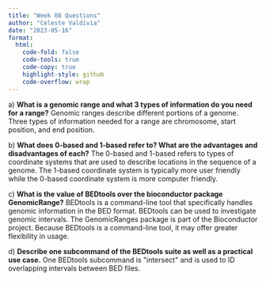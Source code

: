 ```yaml
---
title: "Week 08 Questions"
author: "Celeste Valdivia"
date: "2023-05-16"
format:
  html:
    code-fold: false
    code-tools: true
    code-copy: true
    highlight-style: github
    code-overflow: wrap
---
```


a)  **What is a genomic range and what 3 types of information do you need for a range?**
Genomic ranges describe different portions of a genome. Three types of information needed for a range are chromosome, start position, and end position.

b)  **What does 0-based and 1-based refer to? What are the advantages and disadvantages of each?**
The 0-based and 1-based refers to types of coordinate systems that are used to describe locations in the sequence of a genome. The 1-based coordinate system is typically more user friendly while the 0-based coordinate system is more computer friendly.

c)  **What is the value of BEDtools over the bioconductor package GenomicRange?**
BEDtools is a command-line tool that specifically handles genomic information in the BED format. BEDtools can be used to investigate genomic intervals. The GenomicRanges package is part of the Bioconductor project. Because BEDtools is a command-line tool, it may offer greater flexibility in usage.

d)  **Describe one subcommand of the BEDtools suite as well as a practical use case.**
One BEDtools subcommand is "intersect" and is used to ID overlapping intervals between BED files.
